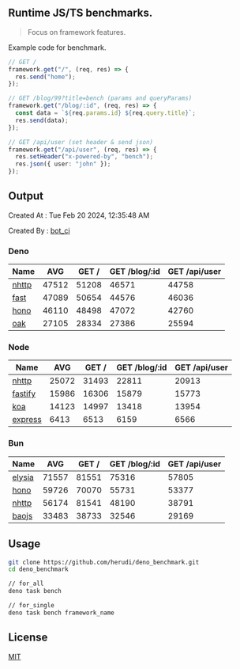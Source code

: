 ## Runtime JS/TS benchmarks.

> Focus on framework features.

Example code for benchmark.
```ts
// GET /
framework.get("/", (req, res) => {
  res.send("home");
});

// GET /blog/99?title=bench (params and queryParams)
framework.get("/blog/:id", (req, res) => {
  const data = `${req.params.id} ${req.query.title}`;
  res.send(data);
});

// GET /api/user (set header & send json)
framework.get("/api/user", (req, res) => {
  res.setHeader("x-powered-by", "bench");
  res.json({ user: "john" });
});
```

## Output
Created At : Tue Feb 20 2024, 12:35:48 AM

Created By : [bot_ci](https://github.com/herudi/deno_benchmarks/commits?author=github-actions%5Bbot%5D)


### Deno
|Name|AVG|GET /|GET /blog/:id|GET /api/user|
|----|----|----|----|----|
|[nhttp](https://github.com/nhttp/nhttp)|47512|51208|46571|44758|
|[fast](https://github.com/danteissaias/fast)|47089|50654|44576|46036|
|[hono](https://github.com/honojs/hono)|46110|48498|47072|42760|
|[oak](https://github.com/oakserver/oak)|27105|28334|27386|25594|
  


### Node
|Name|AVG|GET /|GET /blog/:id|GET /api/user|
|----|----|----|----|----|
|[nhttp](https://github.com/nhttp/nhttp)|25072|31493|22811|20913|
|[fastify](https://github.com/fastify/fastify)|15986|16306|15879|15773|
|[koa](https://github.com/koajs/koa)|14123|14997|13418|13954|
|[express](https://github.com/expressjs/express)|6413|6513|6159|6566|
  


### Bun
|Name|AVG|GET /|GET /blog/:id|GET /api/user|
|----|----|----|----|----|
|[elysia](https://github.com/elysiajs/elysia)|71557|81551|75316|57805|
|[hono](https://github.com/honojs/hono)|59726|70070|55731|53377|
|[nhttp](https://github.com/nhttp/nhttp)|56174|81541|48190|38791|
|[baojs](https://github.com/mattreid1/baojs)|33483|38733|32546|29169|
  



## Usage

```bash
git clone https://github.com/herudi/deno_benchmark.git
cd deno_benchmark

// for_all
deno task bench

// for_single
deno task bench framework_name
```

## License

[MIT](LICENSE)

